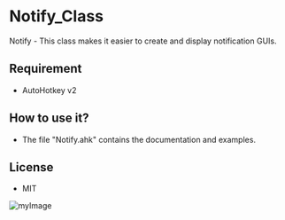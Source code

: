 # Notify_Class
Notify - This class makes it easier to create and display notification GUIs.

## Requirement
* AutoHotkey v2

## How to use it?
* The file "Notify.ahk" contains the documentation and examples.

## License
  - MIT

![myImage](https://media.giphy.com/media/v1.Y2lkPTc5MGI3NjExZXFjZDJ0dHN2MTlidWs0Nm82Y2o5ZDA3d3RuZ21uaDVkdWN3eWMwciZlcD12MV9pbnRlcm5hbF9naWZfYnlfaWQmY3Q9Zw/YbDQeNzDWetlUZPwRV/giphy.gif)
